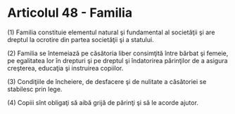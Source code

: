 # Articolul 48 - Familia

(1) Familia constituie elementul natural şi fundamental al societăţii şi are dreptul la ocrotire din partea societăţii şi a statului.

(2) Familia se întemeiază pe căsătoria liber consimţită între bărbat şi femeie, pe egalitatea lor în drepturi şi pe dreptul şi îndatorirea părinţilor de a asigura creşterea, educaţia şi instruirea copiilor.

(3) Condiţiile de încheiere, de desfacere şi de nulitate a căsătoriei se stabilesc prin lege.

(4) Copiii sînt obligaţi să aibă grijă de părinţi şi să le acorde ajutor.